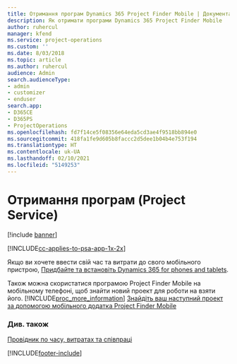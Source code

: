 ```yaml
---
title: Отримання програм Dynamics 365 Project Finder Mobile | Документація Microsoft
description: Як отримати програми Dynamics 365 Project Finder Mobile
author: ruhercul
manager: kfend
ms.service: project-operations
ms.custom: ''
ms.date: 8/03/2018
ms.topic: article
ms.author: ruhercul
audience: Admin
search.audienceType:
- admin
- customizer
- enduser
search.app:
- D365CE
- D365PS
- ProjectOperations
ms.openlocfilehash: fd7f14ce5f08356e64eda5cd3ae4f9518bb894e0
ms.sourcegitcommit: 418fa1fe9d605b8faccc2d5dee1b04b4e753f194
ms.translationtype: HT
ms.contentlocale: uk-UA
ms.lasthandoff: 02/10/2021
ms.locfileid: "5149253"
---
```

# <a name="get-the-apps-project-service"></a>Отримання програм (Project Service)

[!include [banner](../includes/psa-now-project-operations.md)]

[!INCLUDE[cc-applies-to-psa-app-1x-2x](../includes/cc-applies-to-psa-app-1x-2x.md)]

Якщо ви хочете ввести свій час та витрати до свого мобільного пристрою, [Придбайте та встановіть Dynamics 365 for phones and tablets](https://docs.microsoft.com/dynamics365/mobile-app/dynamics-365-phones-tablets-users-guide).  
  
 Також можна скористатися програмою Project Finder Mobile на мобільному телефоні, щоб знайти новий проект для роботи на взяти його. [!INCLUDE[proc_more_information](../includes/proc-more-information.md)] [Знайдіть ваш наступний проект за допомогою мобільного додатка Project Finder Mobile](../psa/find-next-project-finder-mobile-app.md) 
  
### <a name="see-also"></a>Див. також  
 [Провідник по часу, витратах та співпраці](../psa/time-expense-collaboration-guide.md)


[!INCLUDE[footer-include](../includes/footer-banner.md)]
